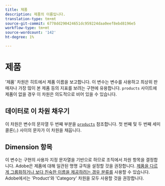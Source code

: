 ```yaml
---
title: 제품
description: 제품의 이름입니다.
translation-type: tm+mt
source-git-commit: 6778dd290424651dc959224daa0eef8ebd8196e5
workflow-type: tm+mt
source-wordcount: '142'
ht-degree: 1%

---
```



# 제품

&#39;제품&#39; 차원은 히트에서 제품 이름을 보고합니다. 이 변수는 변수를 사용하고 최상위 판매자나 가장 많이 본 제품 등의 지표를 보려는 구현에 유용합니다. `products` 사이트에 제품이 없을 경우 이 차원은 의도적으로 비어 있을 수 있습니다.

## 데이터로 이 차원 채우기

이 차원은 변수의 문자열 두 번째 부분을 [`products`](/help/implement/vars/page-vars/products.md) 참조합니다. 첫 번째 및 두 번째 세미콜론(`;`) 사이의 문자가 이 차원을 채웁니다.

## Dimension 항목

이 변수는 구현의 사용자 지정 문자열을 기반으로 하므로 조직에서 차원 항목을 결정합니다. Adobe은 제품에 대해 일관된 명명 규칙을 설정할 것을 권장합니다. [제품을 다르게 그룹화하거나 보다 친숙한 이름을 제공하려는 경우 분류를](../classifications/c-classifications.md) 사용할 수 있습니다. Adobe에서는 &#39;Product&#39;와 &#39;Category&#39; 차원을 모두 사용할 것을 권장합니다.
